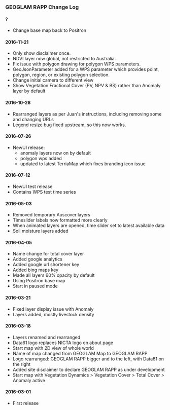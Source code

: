 ### GEOGLAM RAPP Change Log

#### ?

* Change base map back to Positron

#### 2016-11-21

* Only show disclaimer once.
* NDVI layer now global, not restricted to Australia.
* Fix issue with polygon drawing for polygon WPS parameters.
* GeoJsonParameter added for a WPS parameter which provides point, polygon, region, or existing polygon selection.
* Change initial camera to different view
* Show Vegetation Fractional Cover (PV, NPV & BS) rather than Anomaly layer by default

#### 2016-10-28

* Rearranged layers as per Juan's instructions, including removing some and changing URLs
* Legend resize bug fixed upstream, so this now works.

#### 2016-07-26

* NewUI release:
    * anomaly layers now on by default
    * polygon wps added
    * updated to latest TerriaMap which fixes branding icon issue

#### 2016-07-12

* NewUI test release
* Contains WPS test time series

#### 2016-05-03

* Removed temporary Auscover layers
* Timeslider labels now formatted more clearly
* When animated layers are opened, time slider set to latest available data
* Soil moisture layers added

#### 2016-04-05

* Name change for total cover layer
* Added google analytics
* Added google url shortener key
* Added bing maps key
* Made all layers 60% opacity by default
* Using Positron base map
* Start in paused mode

#### 2016-03-21

* Fixed layer display issue with Anomaly
* Layers added, mostly livestock density

#### 2016-03-18

* Layers renamed and rearranged
* Data61 logo replaces NICTA logo on about page
* Start map with 2D view of whole world
* Name of map changed from GEOGLAM Map to GEOGLAM RAPP
* Logo rearranged: GEOGLAM RAPP bigger and to the left, with Data61 on the right
* Added site disclaimer to declare GEOGLAM RAPP as under development
* Start map with Vegetation Dynamics > Vegetation Cover > Total Cover > Anomaly active

#### 2016-03-01

* First release



